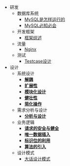 - 研发
    - 数据库系统
        - [MySQL是怎样运行的](/research-development-design/sql/how-mysql-work-understand-from-root)  
        - [MySQL必知必会](/research-development-design/sql/sams-teach-yourself-sql-in-10-minutes)  
    - 开发框架
        - [框架综述](/research-development-design/development-framework/summarize)  
    - 流量
        - [Nginx](/research-development-design/flow/nginx)  
    - 测试
        - [Testcase设计](/research-development-design/test/testcase-design)  
- 设计
    - 系统设计
        - [**解耦**](/research-development-design/system-design/decoupling)  
        - [**扩展性**](/research-development-design/system-design/extensibility)  
        - [**模块化设计**](/research-development-design/system-design/modular-design)  
        - [**健壮性**](/research-development-design/system-design/robustness)  
        - [**简化操作**](/research-development-design/system-design/simplified-operation)  
    - 需求分析与设计
        - [**分析与设计**](/research-development-design/requirements-analysis-design/analysis-design)  
    - 业务逻辑
        - [**请求的安全与健全**](/research-development-design/business-logic/soundness-and-security-of-requests)  
        - [**唯一数据插入**](/research-development-design/business-logic/unique-insert)  
        - [**标识位的利用**](/research-development-design/business-logic/flag-is-important)  
        - [**算法的引入**](/research-development-design/business-logic/algorithm)  
    - 设计模式
        - [大话设计模式](/research-development-design/design-pattern/westward-design-patterns)  